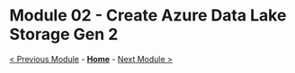 # Module 02 - Create Azure Data Lake Storage Gen 2

[< Previous Module](../modules/module01.md) - **[Home](../README.md)** - [Next Module >](../modules/module03.md)


